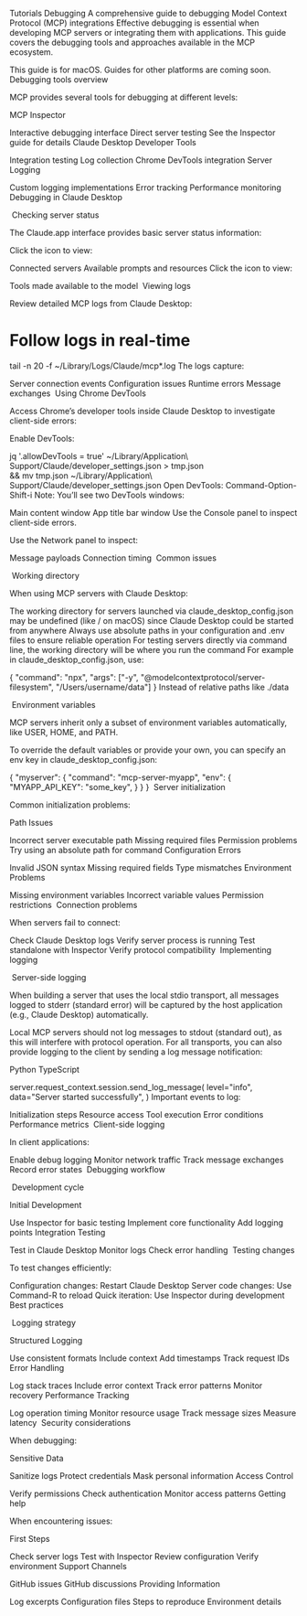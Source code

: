 Tutorials
Debugging
A comprehensive guide to debugging Model Context Protocol (MCP) integrations
Effective debugging is essential when developing MCP servers or integrating them with applications. This guide covers the debugging tools and approaches available in the MCP ecosystem.

This guide is for macOS. Guides for other platforms are coming soon.
​
Debugging tools overview

MCP provides several tools for debugging at different levels:

MCP Inspector

Interactive debugging interface
Direct server testing
See the Inspector guide for details
Claude Desktop Developer Tools

Integration testing
Log collection
Chrome DevTools integration
Server Logging

Custom logging implementations
Error tracking
Performance monitoring
​
Debugging in Claude Desktop

​
Checking server status

The Claude.app interface provides basic server status information:

Click the icon to view:

Connected servers
Available prompts and resources
Click the icon to view:

Tools made available to the model
​
Viewing logs

Review detailed MCP logs from Claude Desktop:

# Follow logs in real-time

tail -n 20 -f ~/Library/Logs/Claude/mcp\*.log
The logs capture:

Server connection events
Configuration issues
Runtime errors
Message exchanges
​
Using Chrome DevTools

Access Chrome’s developer tools inside Claude Desktop to investigate client-side errors:

Enable DevTools:

jq '.allowDevTools = true' ~/Library/Application\ Support/Claude/developer_settings.json > tmp.json \
 && mv tmp.json ~/Library/Application\ Support/Claude/developer_settings.json
Open DevTools: Command-Option-Shift-i
Note: You’ll see two DevTools windows:

Main content window
App title bar window
Use the Console panel to inspect client-side errors.

Use the Network panel to inspect:

Message payloads
Connection timing
​
Common issues

​
Working directory

When using MCP servers with Claude Desktop:

The working directory for servers launched via claude_desktop_config.json may be undefined (like / on macOS) since Claude Desktop could be started from anywhere
Always use absolute paths in your configuration and .env files to ensure reliable operation
For testing servers directly via command line, the working directory will be where you run the command
For example in claude_desktop_config.json, use:

{
"command": "npx",
"args": ["-y", "@modelcontextprotocol/server-filesystem", "/Users/username/data"]
}
Instead of relative paths like ./data

​
Environment variables

MCP servers inherit only a subset of environment variables automatically, like USER, HOME, and PATH.

To override the default variables or provide your own, you can specify an env key in claude_desktop_config.json:

{
"myserver": {
"command": "mcp-server-myapp",
"env": {
"MYAPP_API_KEY": "some_key",
}
}
}
​
Server initialization

Common initialization problems:

Path Issues

Incorrect server executable path
Missing required files
Permission problems
Try using an absolute path for command
Configuration Errors

Invalid JSON syntax
Missing required fields
Type mismatches
Environment Problems

Missing environment variables
Incorrect variable values
Permission restrictions
​
Connection problems

When servers fail to connect:

Check Claude Desktop logs
Verify server process is running
Test standalone with Inspector
Verify protocol compatibility
​
Implementing logging

​
Server-side logging

When building a server that uses the local stdio transport, all messages logged to stderr (standard error) will be captured by the host application (e.g., Claude Desktop) automatically.

Local MCP servers should not log messages to stdout (standard out), as this will interfere with protocol operation.
For all transports, you can also provide logging to the client by sending a log message notification:

Python
TypeScript

server.request_context.session.send_log_message(
level="info",
data="Server started successfully",
)
Important events to log:

Initialization steps
Resource access
Tool execution
Error conditions
Performance metrics
​
Client-side logging

In client applications:

Enable debug logging
Monitor network traffic
Track message exchanges
Record error states
​
Debugging workflow

​
Development cycle

Initial Development

Use Inspector for basic testing
Implement core functionality
Add logging points
Integration Testing

Test in Claude Desktop
Monitor logs
Check error handling
​
Testing changes

To test changes efficiently:

Configuration changes: Restart Claude Desktop
Server code changes: Use Command-R to reload
Quick iteration: Use Inspector during development
​
Best practices

​
Logging strategy

Structured Logging

Use consistent formats
Include context
Add timestamps
Track request IDs
Error Handling

Log stack traces
Include error context
Track error patterns
Monitor recovery
Performance Tracking

Log operation timing
Monitor resource usage
Track message sizes
Measure latency
​
Security considerations

When debugging:

Sensitive Data

Sanitize logs
Protect credentials
Mask personal information
Access Control

Verify permissions
Check authentication
Monitor access patterns
​
Getting help

When encountering issues:

First Steps

Check server logs
Test with Inspector
Review configuration
Verify environment
Support Channels

GitHub issues
GitHub discussions
Providing Information

Log excerpts
Configuration files
Steps to reproduce
Environment details
​
